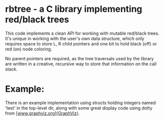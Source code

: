 # rbtree - a C library implementing red/black trees

  This code implements a clean API for working with
mutable red/black trees.  It's unique in working with the
user's own data structure, which only requires space
to store L, R child pointers and one bit to hold
black (off) or red (on) node coloring.

  No parent pointers are required, as the tree traversals
used by the library are written in a creative, recursive
way to store that information on the call stack.

# Example:

  There is an example implementation using structs holding
integers named 'test' in the top-level dir, along
with some great display code using dotty from [www.graphviz.org](GraphViz).

